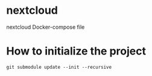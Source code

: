 # nextcloud
nextcloud Docker-compose file

# How to initialize the project

```
git submodule update --init --recursive
```
